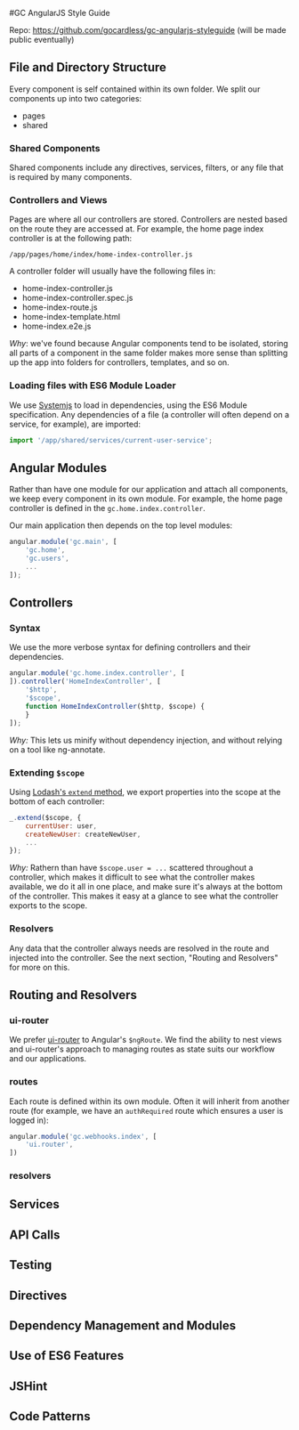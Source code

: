 #GC AngularJS Style Guide

Repo: https://github.com/gocardless/gc-angularjs-styleguide (will be made public eventually)

## File and Directory Structure

Every component is self contained within its own folder. We split our components up into two categories:

- pages
- shared

### Shared Components

Shared components include any directives, services, filters, or any file that is required by many components. 

### Controllers and Views

Pages are where all our controllers are stored. Controllers are nested based on the route they are accessed at. For example, the home page index controller is at the following path:

```
/app/pages/home/index/home-index-controller.js
```

A controller folder will usually have the following files in:

- home-index-controller.js
- home-index-controller.spec.js
- home-index-route.js
- home-index-template.html
- home-index.e2e.js

_Why_: we've found because Angular components tend to be isolated, storing all parts of a component in the same folder makes more sense than splitting up the app into folders for controllers, templates, and so on.

### Loading files with ES6 Module Loader

We use [Systemjs](https://github.com/systemjs/systemjs) to load in dependencies, using the ES6 Module specification. Any dependencies of a file (a controller will often depend on a service, for example), are imported:

```js
import '/app/shared/services/current-user-service';
```


## Angular Modules

Rather than have one module for our application and attach all components, we keep every component in its own module. For example, the home page controller is defined in the `gc.home.index.controller`.

Our main application then depends on the top level modules:

```js
angular.module('gc.main', [
    'gc.home',
    'gc.users',
    ...
]);
```

## Controllers

### Syntax

We use the more verbose syntax for defining controllers and their dependencies.

```js
angular.module('gc.home.index.controller', [
]).controller('HomeIndexController', [
    '$http',
    '$scope',
    function HomeIndexController($http, $scope) {
    }
]);
```

_Why:_ This lets us minify without dependency injection, and without relying on a tool like ng-annotate.

### Extending `$scope`

Using [Lodash's `extend` method](http://lodash.com/docs#assign), we export properties into the scope at the bottom of each controller:

```js
_.extend($scope, {
    currentUser: user,
    createNewUser: createNewUser,
    ...
});
```

_Why:_ Rathern than have `$scope.user = ...` scattered throughout a controller, which makes it difficult to see what the controller makes available, we do it all in one place, and make sure it's always at the bottom of the controller. This makes it easy at a glance to see what the controller exports to the scope.

### Resolvers

Any data that the controller always needs are resolved in the route and injected into the controller. See the next section, "Routing and Resolvers" for more on this.

## Routing and Resolvers

### ui-router

We prefer [ui-router](https://github.com/angular-ui/ui-router) to Angular's `$ngRoute`. We find the ability to nest views and ui-router's approach to managing routes as state suits our workflow and our applications.

### routes

Each route is defined within its own module. Often it will inherit from another route (for example, we have an `authRequired` route which ensures a user is logged in):

```js
angular.module('gc.webhooks.index', [
    'ui.router',
])
```


### resolvers



## Services

## API Calls

## Testing

## Directives

## Dependency Management and Modules

## Use of ES6 Features

## JSHint

## Code Patterns

